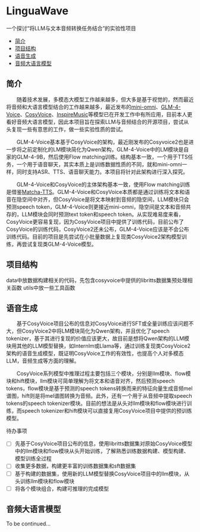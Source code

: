 # LinguaWave
一个探讨“将LLM与文本音频转换任务结合”的实验性项目

 - [简介](#简介)
 - [项目结构](#项目结构)
 - [语音生成](#语音生成)
 - [音频大语言模型](#音频大语言模型)


## 简介
&emsp;&emsp;随着技术发展，多模态大模型工作越来越多，但大多是基于视觉的，然而最近将音频和大语言模型结合的工作越来越多，最近发布的[mini-omni](https://github.com/gpt-omni/mini-omni)、[GLM-4-Voice](https://github.com/THUDM/GLM-4-Voice)、[CosyVoice](https://github.com/FunAudioLLM/CosyVoice)、[InspireMusic](https://github.com/FunAudioLLM/InspireMusic)等模型已在开发工作中有所应用，目前本人更看好音频大语言模型，因此本项目旨在探索LLM与音频结合的开源项目，尝试从头复现一些有意思的工作，做一些实验性质的尝试。

&emsp;&emsp;GLM-4-Voice基本基于CosyVoice的架构，最近刚发布的Cosyvoice2也是进一步将之前定制化的LM模块简化为Qwen架构，GLM-4-Voice中的LM模块是自家的GLM-4-9B，然后使用Flow matching训练。结构基本一致，一个用于TTS任务，一个用于语音聊天，其实本质上是训练数据性质的不同，就和mini-omni一样，同时支持ASR、TTS、语音聊天能力。本项目将针对此架构进行深入探究。

&emsp;&emsp;GLM-4-Voice和CosyVoice的主体架构基本一致，使用Flow matching训练是借鉴[Matcha-TTS](https://github.com/shivammehta25/Matcha-TTS)。GLM-4-Voice和CosyVoice本质都是通过训练将文本和语音在隐空间中对齐，但CosyVoice是将文本映射到音频的隐空间，LLM模块只会预测speech token，GLM-4-Voice则更接近mini-omni，隐空间是文本和音频共存的，LLM模块会同时预测text token和speech token。从实现难易度来看，CosyVoice更容易复现，因为CosyVoice项目中提供了训练代码，目前公布了CosyVoice的训练代码，CosyVoice2还未公布，GLM-4-Voice应该是不会公布训练代码。目前的项目是先尝试在小批量数据上复现类CosyVoice2架构模型训练，再尝试复现类GLM-4-Voice模型。

## 项目结构
data中放数据构建相关的代码，先包含cosyvoice中提供的libritts数据集预处理相关函数
utils中放一些工具函数

## 语音生成
&emsp;&emsp;基于CosyVoice项目公布的信息对CosyVoice进行SFT或全量训练应该问题不大，但CosyVoice2中将LM模块简化为Qwen架构，并且优化了speech tokenizer，基于其进行复现的价值应该更大，故目前是想将Qwen架构的LLM模块用其他的LLM模型替换，如Internlm或Llama等，通过训练复现类CosyVoice2架构的语音生成模型，既证明CosyVoice工作的有效性，也提高个人对多模态LLM，音频生成等方面的理解。

&emsp;&emsp;CosyVoice系列模型中推理过程主要包括三个模块，分别是llm模块、flow模块和hift模块，llm模块可简单理解为将文本和语音对齐，然后预测speech tokens，flow模块是基于预测的speech tokens转换而来的特征向量生成音频mel谱图，hift则是将mel谱图转换为音频。此外，还有一个用于从音频中提取speech tokens的speech tokenizer模块。目前的想法是从头对llm模块和flow模块进行训练，而speech tokenizer和hift模块可以直接复用CosyVoice项目中提供的预训练模型。

待办事项
 - [ ] 先基于CosyVoice项目公布的信息，使用libritts数据集对原始CosyVoice模型中的llm模块和flow模块从头开始训练，了解熟悉训练数据构建、模型构建、模型训练全过程
 - [ ] 收集更多数据，构建更丰富的训练数据集和sft数据集
 - [ ] 基于构建的数据集，使用新的LLM模型替换CosyVoice项目中的llm模块，从头训练llm模块和flow模块
 - [ ] 将各个模块组合，构建可推理的完成模型

## 音频大语言模型
To be continued...
